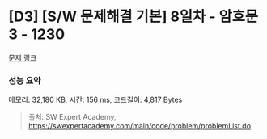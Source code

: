 # [D3] [S/W 문제해결 기본] 8일차 - 암호문3 - 1230 

[문제 링크](https://swexpertacademy.com/main/code/problem/problemDetail.do?contestProbId=AV14zIwqAHwCFAYD) 

### 성능 요약

메모리: 32,180 KB, 시간: 156 ms, 코드길이: 4,817 Bytes



> 출처: SW Expert Academy, https://swexpertacademy.com/main/code/problem/problemList.do